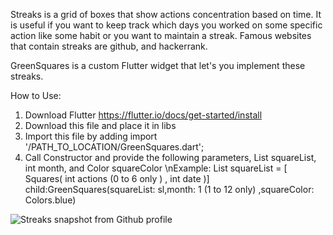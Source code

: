 Streaks is a grid of boxes that show actions concentration based on time. It is useful if you want to keep track which days you worked on some specific action like some habit or you want to maintain a streak. Famous websites that contain streaks are github, and hackerrank. 

GreenSquares is a custom Flutter widget that let's you implement these streaks. 

How to Use:
1. Download Flutter https://flutter.io/docs/get-started/install
2. Download this file and place it in libs
3. Import this file by adding import '/PATH_TO_LOCATION/GreenSquares.dart';
4. Call Constructor and provide the following parameters, List<Squares> squareList, int month, and Color squareColor
    \nExample:
        List <Squares> squareList = [ Squares( int actions (0 to 6 only ) , int date   )]
        child:GreenSquares(squareList: sl,month: 1 (1 to 12 only) ,squareColor: Colors.blue)
    

![Streaks snapshot from Github profile](https://github.com/wayperwayp/GreenSquares/blob/master/greensquaresimg.PNG)